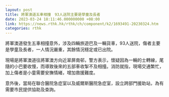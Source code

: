 ```yaml
---
layout: post
title: 將軍澳道五車相撞　93人送院主要是學童及長者
date: 2023-03-24 18:11:46.000000000 +08:00
link: https://news.rthk.hk/rthk/ch/component/k2/1693491-20230324.htm
categories: rthk
---
```


將軍澳道發生五車相撞意外，涉及四輛旅遊巴及一輛貨車，93人送院，傷者主要是學童及長者，一人情況嚴重，其餘情況穩定或已出院。

現場是將軍澳道往將軍澳方向近翠屏南邨，警方表示，懷疑因為一輛的士轉線，尾隨的小巴要收慢，而導致後來的五部車收掣不及相撞。消防就指，現場交通繁忙，加上傷者是小童需要安撫情緒，增加救援難度。

意外後，當局在聯合醫院急症室以及威爾斯醫院急症室，設立跨部門援助站，為有需要市民提供協助及查詢。
